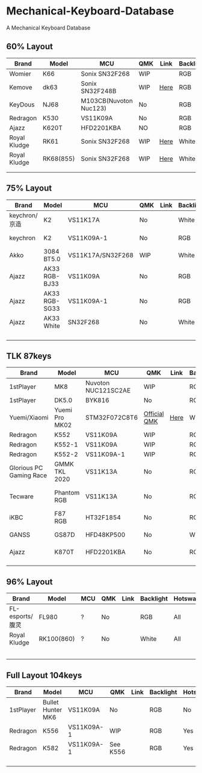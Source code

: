 # Mechanical-Keyboard-Database

A Mechanical Keyboard Database



## 60% Layout

| Brand        | Model     | MCU                    | QMK  | Link                                                         | Backlight | Hotswap | Wireless     | KLE                                                          |
| ------------ | --------- | ---------------------- | ---- | ------------------------------------------------------------ | --------- | ------- | ------------ | ------------------------------------------------------------ |
| Womier       | K66       | Sonix SN32F268         | WIP  |                                                              | RGB       | all     | No           | [Here](http://www.keyboard-layout-editor.com/#/gists/8ddceb2e7bdef2bfa16d6c0825257358) |
| Kemove       | dk63      | Sonix SN32F248B        | WIP  | [Here](https://github.com/qmk/qmk_firmware/tree/master/keyboards/xiaomi/mk02) | RGB       | all     | Yes          | [Here](http://www.keyboard-layout-editor.com/#/gists/63afa32b87fe017ce0f906ef69d5122c) |
| KeyDous      | NJ68      | M103CB(Nuvoton Nuc123) | No   |                                                              | RGB       | all     | Bluetooth    | [Here](http://www.keyboard-layout-editor.com/#/gists/217036f674eb6cb34f9d9a87f2274fb4) |
| Redragon     | K530      | VS11K09A               | No   |                                                              | RGB       | all     | Bluetooth5.0 | [Here](http://www.keyboard-layout-editor.com/#/gists/a9f5d67eeace4c41a4a615754a3916f1) |
| Ajazz        | K620T     | HFD2201KBA             | NO   |                                                              | RGB       | NO      | Bluetooth3.0 | [Here](http://www.keyboard-layout-editor.com/#/gists/a9f5d67eeace4c41a4a615754a3916f1) |
| Royal Kludge | RK61      | Sonix SN32F268         | WIP  | [Here](https://github.com/Diff-fusion/qmk_firmware/tree/royal_kludge_61) | White     | No      | Bluetooth3.0 | [Here](http://www.keyboard-layout-editor.com/#/gists/a9f5d67eeace4c41a4a615754a3916f1) |
| Royal Kludge | RK68(855) | Sonix SN32F268         | WIP  | [Here](https://github.com/silasb/qmk_firmware/tree/rk68)     | White     | All     | Bluetooth    | [Here](http://www.keyboard-layout-editor.com/#/gists/0721c17468666207f84fcab230130ec9) |
|              |           |                        |      |                                                              |           |         |              |                                                              |
|              |           |                        |      |                                                              |           |         |              |                                                              |

## 75% Layout

| Brand         | Model      | MCU               | QMK  | Link | Backlight | Hotswap | Wireless      | KLE                                                          |
| ------------- | ---------- | ----------------- | ---- | ---- | --------- | ------- | ------------- | ------------------------------------------------------------ |
| keychron/京造 | K2         | VS11K17A          | No   |      | White     | No      | Bluetooth 5.1 | [Here](http://www.keyboard-layout-editor.com/#/gists/24d293cad6cedaf6be937016c4f02311) |
| keychron      | K2         | VS11K09A-1        | No   |      | RGB       | No      | Bluetooth 5.1 | [Here](http://www.keyboard-layout-editor.com/#/gists/24d293cad6cedaf6be937016c4f02311) |
| Akko          | 3084 BT5.0 | VS11K17A/SN32F268 | WIP  |      | White     | No      | Bluetooth 5.0 | [Here](http://www.keyboard-layout-editor.com/#/gists/f92a481c5b2a026e23ae2217ac37c32e) |
| Ajazz         | AK33 RGB-BJ33 | VS11K09A          | No   |      | RGB       | No      | No            | [Here](http://www.keyboard-layout-editor.com/#/gists/24d293cad6cedaf6be937016c4f02311) |
| Ajazz         | AK33 RGB-SG33 | VS11K09A-1        | No   |      | RGB       | No      | No            | [Here](http://www.keyboard-layout-editor.com/#/gists/24d293cad6cedaf6be937016c4f02311) |
| Ajazz         | AK33 White | SN32F268          | No   |      | White     | No      | No            | [Here](http://www.keyboard-layout-editor.com/#/gists/24d293cad6cedaf6be937016c4f02311) |
|               |            |                   |      |      |           |         |               |                                                              |
|               |            |                   |      |      |           |         |               |                                                              |
|               |            |                   |      |      |           |         |               |                                                              |
|               |            |                   |      |      |           |         |               |                                                              |

## TLK 87keys


| Brand        | Model          | MCU                 | QMK                                                  | Link                                                         | Backlight | Hotswap | Wireless | KLE |
| ------------ | -------------- | ------------------- | ---------------------------------------------------- | ------------------------------------------------------------ | --------- | ------- | -------- | -------- |
| 1stPlayer    | MK8            | Nuvoton NUC121SC2AE | WIP                                                  |                                                              | RGB       | 13key   | No       |        |
| 1stPlayer    | DK5.0          | BYK816              | No                                                   |                                                              | RGB       | No      | No       |        |
| Yuemi/Xiaomi | Yuemi Pro MK02 | STM32F072C8T6       | [Official QMK](https://github.com/qmk/qmk_firmware/) | [Here](https://github.com/qmk/qmk_firmware/tree/master/keyboards/xiaomi/mk02) | White | No | No |  |
| Redragon     | K552           | VS11K09A            | WIP                                                  |                                                              | RGB       | No      | No       |        |
| Redragon     | K552-1         | VS11K09A            | WIP                                                  |                                                              | RGB       | Yes     | No       |        |
| Redragon     | K552-2         | VS11K09A-1          | WIP                                                  |                                                              | RGB       | Yes     | No       |        |
| Glorious PC Gaming Race | GMMK TKL 2020  | VS11K13A            | No                                                   |                                                              | RGB       | Yes     | No       |        |
| Tecware | Phantom RGB | VS11K13A | No | | RGB | Yes (Outemu Only) | No | |
| iKBC | F87 RGB | HT32F1854 | No | | RGB | No | No |  |
| GANSS | GS87D | HFD48KP500 | No | | White | No | Bluetooth 3.0 |  |
| Ajazz | K870T | HFD2201KBA | No | | RGB | No | Bluetooth 5.0 | |
|  |  |  |  | |  |  |  | |
|  |  |  |  | |  |  |  | |

## 96% Layout

| Brand           | Model      | MCU  | QMK  | Link | Backlight | Hotswap | Wireless | KLE  |
| --------------- | ---------- | ---- | ---- | ---- | --------- | ------- | -------- | ---- |
| FL-esports/腹灵 | FL980      | ?    | No   |      | RGB       | All     | BT&2.4G  |      |
| Royal Kludge    | RK100(860) | ?    | No   |      | White     | All     | BT&2.4G  |      |
|                 |            |      |      |      |           |         |          |      |
|                 |            |      |      |      |           |         |          |      |
|                 |            |      |      |      |           |         |          |      |
|                 |            |      |      |      |           |         |          |      |
|                 |            |      |      |      |           |         |          |      |

## Full Layout 104keys

| Brand     | Model             | MCU        | QMK             | Link | Backlight | Hotswap | Wireless | KLE  |
| --------- | ----------------- | --------   | -------- | ---- | --------- | ------- | -------- | ---- |
| 1stPlayer | Bullet Hunter MK6 | VS11K09A   | No       |      | RGB       | No      | No       |      |
| Redragon  | K556              | VS11K09A-1 | WIP      |      | RGB       | Yes     | No       |      |
| Redragon  | K582              | VS11K09A-1 | See K556 |      | RGB       | Yes     | No       |      |
|           |                   |            |          |      |           |         |          |      |
|           |                   |            |          |      |           |         |          |      |
|           |                   |            |          |      |           |         |          |      |
|           |                   |            |          |      |           |         |          |      |

